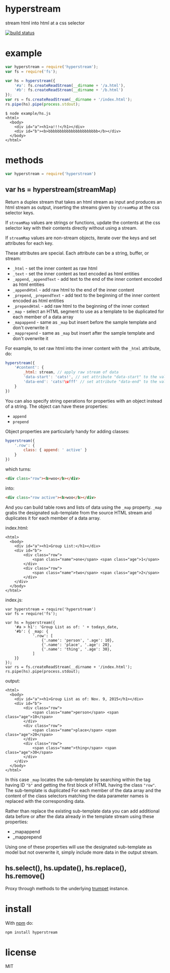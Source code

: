 # hyperstream

stream html into html at a css selector

[![build status](https://secure.travis-ci.org/substack/hyperstream.png)](http://travis-ci.org/substack/hyperstream)

# example

``` js
var hyperstream = require('hyperstream');
var fs = require('fs');

var hs = hyperstream({
    '#a': fs.createReadStream(__dirname + '/a.html'),
    '#b': fs.createReadStream(__dirname + '/b.html')
});
var rs = fs.createReadStream(__dirname + '/index.html');
rs.pipe(hs).pipe(process.stdout);
```

```
$ node example/hs.js
<html>
  <body>
    <div id="a"><h1>a!!!</h1></div>
    <div id="b"><b>bbbbbbbbbbbbbbbbbbbbbb</b></div>
  </body>
</html>
```

# methods

``` js
var hyperstream = require('hyperstream')
```

## var hs = hyperstream(streamMap)

Return a duplex stream that takes an html stream as input and produces an html
stream as output, inserting the streams given by `streamMap` at the css selector
keys.

If `streamMap` values are strings or functions, update the contents at the css
selector key with their contents directly without using a stream.

If `streamMap` values are non-stream objects, iterate over the keys and set
attributes for each key.

These attributes are special. Each attribute can be a string, buffer, or stream:

* `_html` - set the inner content as raw html
* `_text` - set the inner content as text encoded as html entities
* `_append`, `_appendText` - add text to the end of the inner content encoded as
html entities
* `_appendHtml` - add raw html to the end of the inner content
* `_prepend`, `_prependText` - add text to the beginning of the inner content
encoded as html entities
* `_prependHtml` - add raw html to the beginning of the inner context
* `_map` - select an HTML segment to use as a template to be duplicated for each member of a data array
* `_mapappend` - same as `_map` but insert before the sample template and don't overwrite it
* `_mapprepend` - same as `_map` but insert after the sample template and don't overwrite it

For example, to set raw html into the inner content with the `_html` attribute,
do:

``` js
hyperstream({
    '#content': {
        _html: stream, // apply raw stream of data
        'data-start': 'cats!', // set attribute "data-start" to the value "cats!"
        'data-end': 'cats!\ufff' // set attribute "data-end" to the value "cats!\ufff"
    }
})
```

You can also specify string operations for properties with an object instead of
a string. The object can have these properties:

* `append`
* `prepend`

Object properties are particularly handy for adding classes:

``` js
hyperstream({
    '.row': {
        class: { append: ' active' }
    }
})
```

which turns:

``` html
<div class="row"><b>woo</b></div>
```

into:

``` html
<div class="row active"><b>woo</b></div>
```

And you can build table rows and lists of data using the `_map` property.
`_map` grabs the designated sub-template from the source HTML stream and duplicates
it for each member of a data array.

index.html:

```
<html>
  <body>
    <div id="a"><h1>Group List:</h1></div>
    <div id="b">
        <div class="row">
            <span class="name">one</span> <span class="age">1</span>
        </div>
        <div class="row">
            <span class="name">two</span> <span class="age">2</span>
        </div>
    </div>
  </body>
</html>
```

index.js:

```
var hyperstream = require('hyperstream')
var fs = require('fs');

var hs = hyperstream({
    '#a > h1': 'Group List as of: ' + todays_date,
    '#b': { _map: {
            '.row': [
                {'.name': 'person', '.age': 10},
                {'.name': 'place', '.age': 20},
                {'.name': 'thing', '.age': 30},
            ]
    }}
});
var rs = fs.createReadStream(__dirname + '/index.html');
rs.pipe(hs).pipe(process.stdout);
```

output:

```
<html>
  <body>
    <div id="a"><h1>Group List as of: Nov. 9, 2015</h1></div>
    <div id="b">
        <div class="row">
            <span class="name">person</span> <span class="age">10</span>
        </div>
        <div class="row">
            <span class="name">place</span> <span class="age">20</span>
        </div>
        <div class="row">
            <span class="name">thing</span> <span class="age">30</span>
        </div>
    </div>
  </body>
</html>
```

In this case `_map` locates the sub-template by searching within the tag
having ID `"b"` and getting the first block of HTML having the class `"row"`.
The sub-template is duplicated For each member of the data array and the
content of the class selectors matching the data parameter names is replaced
with the corresponding data.

Rather than replace the existing sub-template data you can add additional data before or 
after the data already in the template stream using these properties:

* _mapappend
* _mapprepend

Using one of these properties will use the designated sub-template as model
but not overwrite it, simply include more data in the output stream.

## hs.select(), hs.update(), hs.replace(), hs.remove()

Proxy through methods to the underlying
[trumpet](https://github.com/substack/node-trumpet) instance.

# install

With [npm](https://npmjs.org) do:

```
npm install hyperstream
```

# license

MIT
